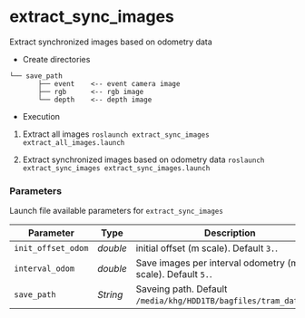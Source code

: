 # extract_sync_images

Extract synchronized images based on odometry data

* Create directories
```plain
└── save_path
       ├── event    <-- event camera image
       ├── rgb      <-- rgb image
       └── depth    <-- depth image
```

* Execution
1. Extract all images
`roslaunch extract_sync_images extract_all_images.launch`

2. Extract synchronized images based on odometry data
`roslaunch extract_sync_images extract_sync_images.launch`


### Parameters

Launch file available parameters for `extract_sync_images`

|Parameter| Type| Description|
----------|-----|--------
|`init_offset_odom`|*double* |initial offset (m scale). Default `3.`.|
|`interval_odom`|*double*|Save images per interval odometry (m scale). Default `5.`.|
|`save_path`|*String*|Saveing path. Default `/media/khg/HDD1TB/bagfiles/tram_dataset/`.|
